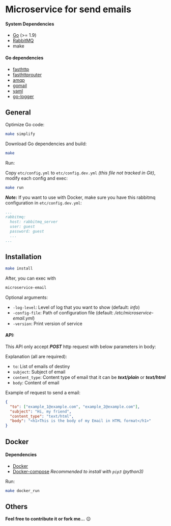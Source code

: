 Microservice for send emails
============================

#### System Dependencies

- [Go](https://golang.org/dl/) (>= 1.9)
- [RabbitMQ](https://www.rabbitmq.com/)
- make

#### Go dependencies

- [fasthttp](https://github.com/valyala/fasthttp)
- [fasthttprouter](https://github.com/buaazp/fasthttprouter)
- [amqp](https://github.com/streadway/amqp)
- [gomail](https://github.com/go-gomail/gomail)
- [yaml](https://github.com/go-yaml/yaml)
- [go-logger](https://github.com/savsgio/go-logger)


General
-------

Optimize Go code:
```bash
make simplify
```

Download Go dependencies and build:
```bash
make
```

Run:

Copy `etc/config.yml` to `etc/config.dev.yml` *(this file not tracked in Git)*, modify each config and exec:
```bash
make run
```

***Note:*** If you want to use with Docker, make sure you have this rabbitmq configuration in `etc/config.dev.yml`:
```yaml
...
rabbitmq:
  host: rabbitmq_server
  user: guest
  password: guest
  ...
...
```

Installation
------------

```bash
make install
```

After, you can exec with
```bash
microservice-email
```

Optional arguments:
- `-log-level`: Level of log that you want to show (default: *info*)
- `-config-file`: Path of configuration file (default: */etc/microservice-email.yml*)
- `-version`: Print version of service

#### API:

This API only accept ***POST*** http request with below parameters in body:

Explanation (all are required):

- `to`: List of emails of destiny
- `subject`: Subject of email
- `content_type`: Content type of email that it can be ***text/plain*** or ***text/html***
- `body`: Content of email

Example of request to send a email:

```json
{
  "to": ["example_1@example.com", "example_2@example.com"],
  "subject": "Hi, my friend",
  "content_type": "text/html",
  "body": "<h1>This is the body of my Email in HTML format</h1>"
}
```

Docker
------

#### Dependencies

- [Docker](https://www.docker.com/)
- [Docker-compose](https://docs.docker.com/compose/) *Recommended to install with `pip3` (python3)*

Run:
```bash
make docker_run
```

Others
------

**Feel free to contribute it or fork me...** :wink:

